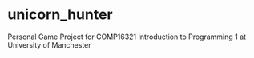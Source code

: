 # unicorn_hunter
Personal Game Project for COMP16321 Introduction to Programming 1 at University of Manchester
